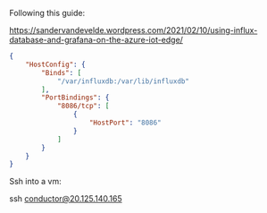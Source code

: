 Following this guide: 

https://sandervandevelde.wordpress.com/2021/02/10/using-influx-database-and-grafana-on-the-azure-iot-edge/

```json
{
    "HostConfig": {
        "Binds": [
            "/var/influxdb:/var/lib/influxdb"
        ],
        "PortBindings": {
            "8086/tcp": [
                {
                    "HostPort": "8086"
                }
            ]
        }
    }
}
```

Ssh into a vm: 

ssh conductor@20.125.140.165 

